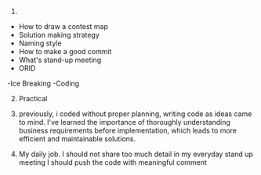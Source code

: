 1. 
- How to draw a contest map
- Solution making strategy 
- Naming style 
- How to make a good commit
- What's stand-up meeting
- ORID

-Ice Breaking
-Coding

2. Practical

3. previously, i coded without proper planning, writing code as ideas came to mind. I've learned the importance of thoroughly understanding business requirements before implementation, which leads to more efficient and maintainable solutions.

4. My daily job. 
I should not share too much detail in my everyday stand up meeting
I should push the code with meaningful comment

